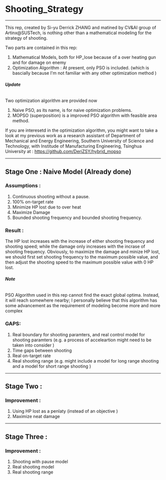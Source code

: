 # Shooting_Strategy
---
This rep, created by Si-yu Derrick ZHANG and matined by CV\&AI group of Artinx@SUSTech, is nothing other than a mathematical modeling for the strategy of shooting.

Two parts are contained in this rep:

1. Mathematical Models, both for HP_lose because of a over heating gun and for damage on enemy
2. Optimization Algorithm : At present, only PSO is included. (which is bascially because I'm not familiar with any other optimization method )

#### *Update*
<br>Two optimization algorithm are provided now </br>
1. Naive PSO, as its name, is for naive optimization problems.
2. MOPSO (superposition) is a improved PSO algorithm with feasible area method.

If you are interesetd in the optimization algorithm, you might want to take a look at my previous work as a research assistant of Department of Mechanical and Energy Engineering, Southern University of Science and Technology, with Institude of Manufacturing Engineering, Tsinghua University at :
https://github.com/DeriZSY/hybrid_mopso

---
## Stage One : Naive Model (Already done)

### Assumptions :

1. Continuous shooting without a pause.
2. 100% on-target rate
3. Minimize HP lost due to over heat
4. Maximize Damage
5. Bounded shooting frequency and bounded shooting frequency.


### Result :
  The HP lost increases with the increase of either shooting frequency and shooting speed; while the damage only increases with the incrase of shooting frequency. Obviously, to maximize the damage and minize HP lost, we should first set shooting frequency to the maximum possible value, and then adjust the shooting speed to the maximum possible value with 0 HP lost.

####  *Note*
<br> PSO Algorithm used in this rep cannot find the exact global optima. Instead, it will reach somewhere nearby; I personally believe that this algorithm has some advancement as the requirement of modeling become more and more complex </br>

### GAPS:

1. Real boundary for shooting paramters, and real control model for shooting paramters (e.g. a process of acceleartion might need to be taken into consider )
2. Time gaps between shooting
3. Real on-target rate
4. Real shooting range (e.g. might include a model for long range shooting and a model for short range shooting )

---

## Stage Two :

### Improvement :

1. Using HP lost as a penlaty (instead of an objective )
2. Maximize neat damage

---

## Stage Three :

### Improvement :

1. Shooting with pause model
2. Real shooting model
3. Real shooting range

